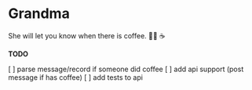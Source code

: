 # Grandma

She will let you know when there is coffee. 👵🏼 ☕️

**TODO**

[ ] parse message/record if someone did coffee
[ ] add api support (post message if has coffee)
[ ] add tests to api
